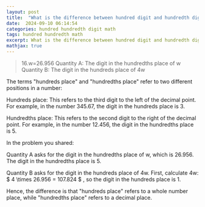 ```yaml
---
layout: post
title:  "What is the difference between hundred digit and hundredth digit?"
date:  2024-09-10 06:14:54
categories: hundred hundredth digit math
tags: hundred hundredth math
excerpt: What is the difference between hundred digit and hundredth digit?
mathjax: true
---
```



> 16.w=26.956
> Quantity A: The digit in the hundredths place of w
> Quantity B: The digit in the hundreds place of 4w


The terms "hundreds place" and "hundredths place" refer to two different positions in a number:

Hundreds place: This refers to the third digit to the left of the decimal point. For example, in the number 345.67, the digit in the hundreds place is 3.

Hundredths place: This refers to the second digit to the right of the decimal point. For example, in the number 12.456, the digit in the hundredths place is 5.

In the problem you shared:

Quantity A asks for the digit in the hundredths place of w, which is 26.956. The digit in the hundredths place is 5.

Quantity B asks for the digit in the hundreds place of 4w. First, calculate 4w: $ 4 \times 26.956 = 107.824 $ , so the digit in the hundreds place is 1.

Hence, the difference is that "hundreds place" refers to a whole number place, while "hundredths place" refers to a decimal place.
